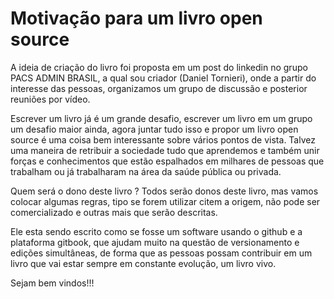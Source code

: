 # Motivação para um livro open source

A ideia de criação do livro foi proposta em um post do linkedin no grupo PACS ADMIN BRASIL, a qual sou criador \(Daniel Tornieri\), onde a partir do interesse das pessoas,  organizamos um grupo de discussão e posterior reuniões por vídeo.

Escrever um livro já é um grande desafio, escrever um livro em um grupo um desafio maior ainda, agora juntar tudo isso e propor um livro open source é uma coisa bem interessante sobre vários pontos de vista. Talvez uma maneira de retribuir a sociedade tudo que aprendemos e também unir forças e conhecimentos que estão espalhados em milhares de pessoas que trabalham ou já trabalharam na área da saúde pública ou privada.

Quem será o dono deste livro ? Todos serão donos deste livro, mas vamos colocar algumas regras, tipo se forem utilizar citem a origem, não pode ser comercializado e outras mais que serão descritas.

Ele esta sendo escrito como se fosse um software usando o github e a plataforma gitbook, que ajudam muito na questão de versionamento e edições simultâneas,  de forma que as pessoas possam contribuir em um livro que vai estar sempre em constante evolução, um livro vivo.

Sejam bem vindos!!!

